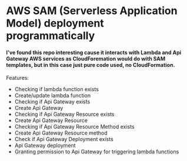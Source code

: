 # AWS SAM (Serverless Application Model) deployment programmatically

#### I've found this repo interesting cause it interacts with Lambda and Api Gateway AWS services as CloudForemation would do with SAM templates, but in this case just pure code used, no CloudFormation.
Features:
- Checking if lambda function exists
- Create/update lambda function
- Checking if Api Gateway exists
- Create Api Gateway
- Checking if Api Gateway Resource exists
- Create Api Gateway Resource 
- Checking if Api Gateway Resource Method exists
- Create Api Gateway Resource method
- Check if Api Gateway Deployment exists
- Api Gateway deployment
- Granting permission to Api Gateway for triggering lambda functions
